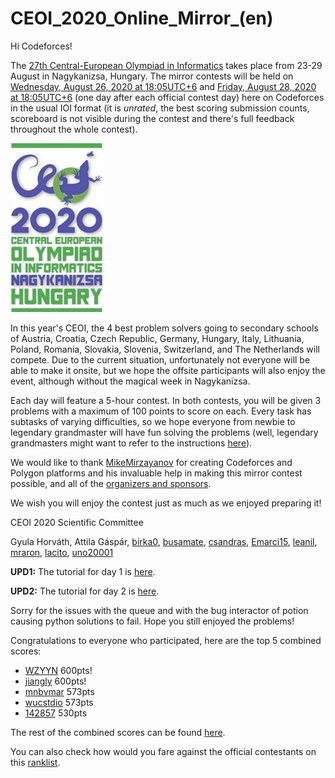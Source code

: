 # CEOI_2020_Online_Mirror_(en)

Hi Codeforces!

The [27th Central-European Olympiad in Informatics](https://codeforces.com/http://ceoi2020.inf.elte.hu/) takes place from 23-29 August in Nagykanizsa, Hungary. The mirror contests will be held on [Wednesday, August 26, 2020 at 18:05UTC+6](https://codeforces.com/https://www.timeanddate.com/worldclock/fixedtime.html?day=26&month=8&year=2020&hour=15&min=5&sec=0&p1=166) and [Friday, August 28, 2020 at 18:05UTC+6](https://codeforces.com/https://www.timeanddate.com/worldclock/fixedtime.html?day=28&month=8&year=2020&hour=15&min=5&sec=0&p1=166) (one day after each official contest day) here on Codeforces in the usual IOI format (it is *unrated*, the best scoring submission counts, scoreboard is not visible during the contest and there's full feedback throughout the whole contest).

![CEOI2020 logo](images/7fdd51c47c48b966d43f95b5184fe54b76a487cc.png)

In this year's CEOI, the 4 best problem solvers going to secondary schools of Austria, Croatia, Czech Republic, Germany, Hungary, Italy, Lithuania, Poland, Romania, Slovakia, Slovenia, Switzerland, and The Netherlands will compete. Due to the current situation, unfortunately not everyone will be able to make it onsite, but we hope the offsite participants will also enjoy the event, although without the magical week in Nagykanizsa.

Each day will feature a 5-hour contest. In both contests, you will be given 3 problems with a maximum of 100 points to score on each. Every task has subtasks of varying difficulties, so we hope everyone from newbie to legendary grandmaster will have fun solving the problems (well, legendary grandmasters might want to refer to the instructions [here](https://codeforces.com/blog/entry/68646)). 

We would like to thank [MikeMirzayanov](https://codeforces.com/profile/MikeMirzayanov "Headquarters, MikeMirzayanov") for creating Codeforces and Polygon platforms and his invaluable help in making this mirror contest possible, and all of the [organizers and sponsors](https://codeforces.com/http://ceoi2020.inf.elte.hu/organizers/).

We wish you will enjoy the contest just as much as we enjoyed preparing it!

CEOI 2020 Scientific Committee

Gyula Horváth, Attila Gáspár, [birka0](https://codeforces.com/profile/birka0 "Candidate Master birka0"), [busamate](https://codeforces.com/profile/busamate "Master busamate"), [csandras](https://codeforces.com/profile/csandras "Expert csandras"), [Emarci15](https://codeforces.com/profile/Emarci15 "Candidate Master Emarci15"), [leanil](https://codeforces.com/profile/leanil "Candidate Master leanil"), [mraron](https://codeforces.com/profile/mraron "International Master mraron"), [lacito](https://codeforces.com/profile/lacito "Master lacito"), [uno20001](https://codeforces.com/profile/uno20001 "Specialist uno20001")

**UPD1:** The tutorial for day 1 is [here](https://codeforces.com/blog/entry/81919).

**UPD2:** The tutorial for day 2 is [here](Tutorial_(en).md).

Sorry for the issues with the queue and with the bug interactor of potion causing python solutions to fail. Hope you still enjoyed the problems!

Congratulations to everyone who participated, here are the top 5 combined scores:

 * [WZYYN](https://codeforces.com/profile/WZYYN "Legendary Grandmaster WZYYN") 600pts!
* [jiangly](https://codeforces.com/profile/jiangly "Legendary Grandmaster jiangly") 600pts!
* [mnbvmar](https://codeforces.com/profile/mnbvmar "Legendary Grandmaster mnbvmar") 573pts
* [wucstdio](https://codeforces.com/profile/wucstdio "Grandmaster wucstdio") 573pts
* [142857](https://codeforces.com/profile/142857 "International Grandmaster 142857") 530pts

The rest of the combined scores can be found [here](https://codeforces.com/spectator/ranklist/2b0864398b84ebe60cc17b63979aa427). 

You can also check how would you fare against the official contestants on this [ranklist](https://codeforces.com/https://ranking.cms.inf.elte.hu/rws/Ranking.html).

